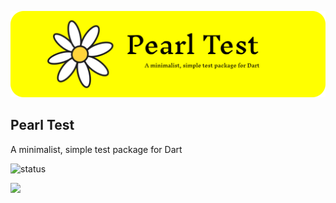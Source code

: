 
![](https://raw.githubusercontent.com/vlopess/Pearl-Test/refs/heads/main/header.png)
## Pearl Test

A minimalist, simple test package for Dart 

![status](https://img.shields.io/badge/status-not_started-brightgreen.svg?style=flat)

![](https://github.com/vlopess/Pearl-Test/blob/main/soon.GIF?raw=true)
